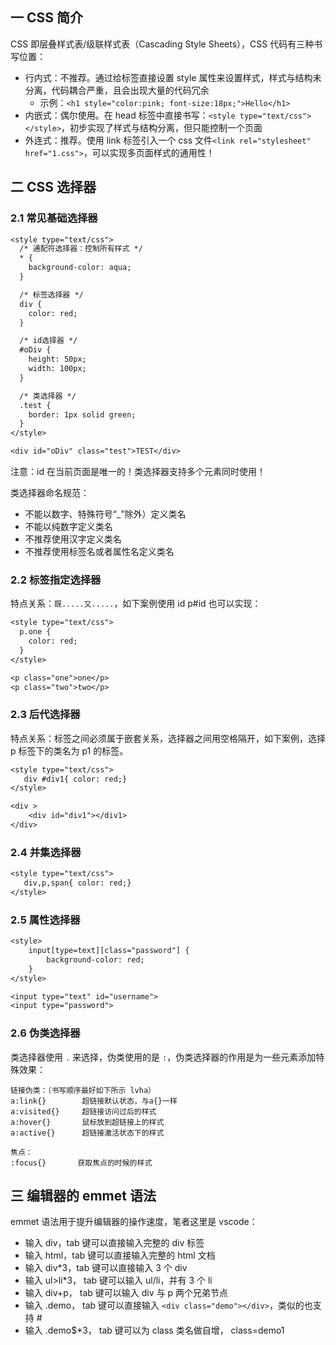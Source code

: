 ## 一 CSS 简介

CSS 即层叠样式表/级联样式表（Cascading Style Sheets），CSS 代码有三种书写位置：

- 行内式：不推荐。通过给标签直接设置 style 属性来设置样式，样式与结构未分离，代码耦合严重，且会出现大量的代码冗余
  - 示例：`<h1 style="color:pink; font-size:18px;">Hello</h1>`
- 内嵌式：偶尔使用。在 head 标签中直接书写：`<style type="text/css"></style>`，初步实现了样式与结构分离，但只能控制一个页面
- 外连式：推荐。使用 link 标签引入一个 css 文件`<link rel="stylesheet" href="1.css">`，可以实现多页面样式的通用性！

## 二 CSS 选择器

### 2.1 常见基础选择器

```txt
<style type="text/css">
  /* 通配符选择器：控制所有样式 */
  * {
    background-color: aqua;
  }

  /* 标签选择器 */
  div {
    color: red;
  }

  /* id选择器 */
  #oDiv {
    height: 50px;
    width: 100px;
  }

  /* 类选择器 */
  .test {
    border: 1px solid green;
  }
</style>

<div id="oDiv" class="test">TEST</div>
```

注意：id 在当前页面是唯一的！类选择器支持多个元素同时使用！

类选择器命名规范：

- 不能以数字、特殊符号“\_”除外）定义类名
- 不能以纯数字定义类名
- 不推荐使用汉字定义类名
- 不推荐使用标签名或者属性名定义类名

### 2.2 标签指定选择器

特点关系：`既.....又.....`，如下案例使用 id p#id 也可以实现：

```txt
<style type="text/css">
  p.one {
    color: red;
  }
</style>

<p class="one">one</p>
<p class="two">two</p>
```

### 2.3 后代选择器

特点关系：标签之间必须属于嵌套关系，选择器之间用空格隔开，如下案例，选择 p 标签下的类名为 p1 的标签。

```txt
<style type="text/css">
   div #div1{ color: red;}
</style>

<div >
    <div id="div1"></div1>
</div>
```

### 2.4 并集选择器

```txt
<style type="text/css">
   div,p,span{ color: red;}
</style>
```

### 2.5 属性选择器

```txt
<style>
    input[type=text][class="password"] {
        background-color: red;
    }
</style>

<input type="text" id="username">
<input type="password">
```

### 2.6 伪类选择器

类选择器使用 `.` 来选择，伪类使用的是 `:`，伪类选择器的作用是为一些元素添加特殊效果：

```
链接伪类：（书写顺序最好如下所示 lvha）
a:link{}        超链接默认状态，与a{}一样
a:visited{}     超链接访问过后的样式
a:hover{}	    鼠标放到超链接上的样式
a:active{}      超链接激活状态下的样式

焦点：
:focus{}       获取焦点的时候的样式
```

## 三 编辑器的 emmet 语法

emmet 语法用于提升编辑器的操作速度，笔者这里是 vscode：

- 输入 div，tab 键可以直接输入完整的 div 标签
- 输入 html，tab 键可以直接输入完整的 html 文档
- 输入 div\*3，tab 键可以直接输入 3 个 div
- 输入 ul>li\*3， tab 键可以输入 ul/li，并有 3 个 li
- 输入 div+p， tab 键可以输入 div 与 p 两个兄弟节点
- 输入 .demo， tab 键可以直接输入 `<div class="demo"></div>`，类似的也支持 #
- 输入 .demo\$\*3， tab 键可以为 class 类名做自增， class=demo1
